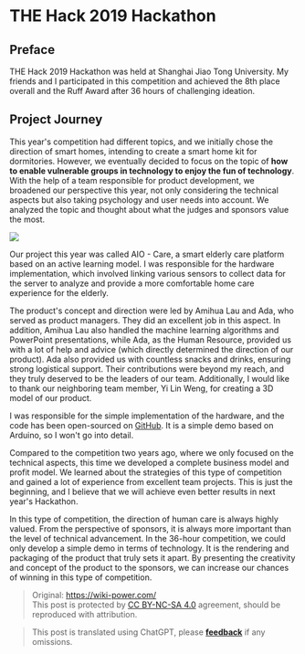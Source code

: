 # THE Hack 2019 Hackathon

## Preface

THE Hack 2019 Hackathon was held at Shanghai Jiao Tong University. My friends and I participated in this competition and achieved the 8th place overall and the Ruff Award after 36 hours of challenging ideation.

## Project Journey

This year's competition had different topics, and we initially chose the direction of smart homes, intending to create a smart home kit for dormitories. However, we eventually decided to focus on the topic of **how to enable vulnerable groups in technology to enjoy the fun of technology**. With the help of a team responsible for product development, we broadened our perspective this year, not only considering the technical aspects but also taking psychology and user needs into account. We analyzed the topic and thought about what the judges and sponsors value the most.

![](https://media.wiki-power.com/img/72fa421a32841af4c9cb339132b30fe.jpg)

Our project this year was called AIO - Care, a smart elderly care platform based on an active learning model. I was responsible for the hardware implementation, which involved linking various sensors to collect data for the server to analyze and provide a more comfortable home care experience for the elderly.

The product's concept and direction were led by Amihua Lau and Ada, who served as product managers. They did an excellent job in this aspect. In addition, Amihua Lau also handled the machine learning algorithms and PowerPoint presentations, while Ada, as the Human Resource, provided us with a lot of help and advice (which directly determined the direction of our product). Ada also provided us with countless snacks and drinks, ensuring strong logistical support. Their contributions were beyond my reach, and they truly deserved to be the leaders of our team. Additionally, I would like to thank our neighboring team member, Yi Lin Weng, for creating a 3D model of our product.

I was responsible for the simple implementation of the hardware, and the code has been open-sourced on [GitHub](https://github.com/linyuxuanlin/Project-of-THE-Hack). It is a simple demo based on Arduino, so I won't go into detail.

Compared to the competition two years ago, where we only focused on the technical aspects, this time we developed a complete business model and profit model. We learned about the strategies of this type of competition and gained a lot of experience from excellent team projects. This is just the beginning, and I believe that we will achieve even better results in next year's Hackathon.

In this type of competition, the direction of human care is always highly valued. From the perspective of sponsors, it is always more important than the level of technical advancement. In the 36-hour competition, we could only develop a simple demo in terms of technology. It is the rendering and packaging of the product that truly sets it apart. By presenting the creativity and concept of the product to the sponsors, we can increase our chances of winning in this type of competition.

> Original: <https://wiki-power.com/>  
> This post is protected by [CC BY-NC-SA 4.0](https://creativecommons.org/licenses/by/4.0/deed.en) agreement, should be reproduced with attribution.

> This post is translated using ChatGPT, please [**feedback**](https://github.com/linyuxuanlin/Wiki_MkDocs/issues/new) if any omissions.
